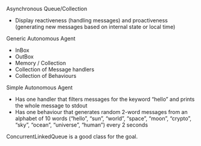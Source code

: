 Asynchronous Queue/Collection

- Display reactiveness (handling messages) and proactiveness (generating new messages based on internal state or local time)

Generic Autonomous Agent 
- InBox
- OutBox
- Memory / Collection
- Collection of Message handlers
- Collection of Behaviours

Simple Autonomous Agent 

- Has one handler that filters messages for the keyword “hello” and prints the whole message to stdout
- Has one behaviour that generates random 2-word messages from an alphabet of 10 words (“hello”, “sun”, “world”, “space”, “moon”, “crypto”, “sky”, “ocean”, “universe”, “human”) every 2 seconds


ConcurrentLinkedQueue is a good class for the goal.